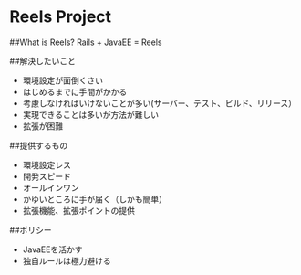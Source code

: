# Reels Project

##What is Reels?
Rails + JavaEE = Reels

##解決したいこと
 - 環境設定が面倒くさい
 - はじめるまでに手間がかかる
 - 考慮しなければいけないことが多い(サーバー、テスト、ビルド、リリース）
 - 実現できることは多いが方法が難しい
 - 拡張が困難

##提供するもの
 - 環境設定レス
 - 開発スピード
 - オールインワン
 - かゆいところに手が届く（しかも簡単）
 - 拡張機能、拡張ポイントの提供

##ポリシー
 - JavaEEを活かす
 - 独自ルールは極力避ける


